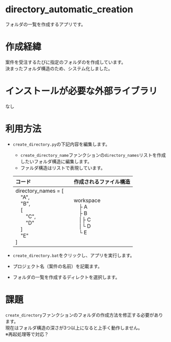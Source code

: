 # directory_automatic_creation
フォルダの一覧を作成するアプリです。

# 作成経緯
案件を受注するたびに指定のフォルダのを作成しています。  
決まったフォルダ構造のため、システム化しました。

# インストールが必要な外部ライブラリ
なし
 
# 利用方法
- ``create_directory.py``の下記内容を編集します。
    - ``create_directory_name``ファンクションの``directory_names``リストを作成したいフォルダ構造に編集します。
    - ファルダ構造はリストで表現しています。
    
    | コード | 作成されるファイル構造 |
    | :---   | :--- |
    |directory_names = [　 <br>　"A",<br>　"B",<br>　[<br>　　"C",<br>　　"D"<br>　] <br>　"E" <br>    ] |workspace<br>　├ A<br>　├ B<br>　│├ C<br>　│└ D<br>　└ E<br>|
- ``create_directory.bat``をクリックし、アプリを実行します。
- プロジェクト名（案件の名前）を記載ます。
- フォルダの一覧を作成するディレクトを選択します。

 
# 課題
``create_directory``ファンクションのフォルダの作成方法を修正する必要があります。  
現在はフォルダ構造の深さが3つ以上になると上手く動作しません。  
※再起処理等で対応？

